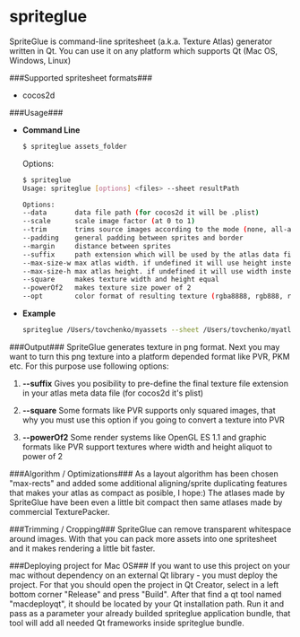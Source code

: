 spriteglue
==============

SpriteGlue is command-line spritesheet (a.k.a. Texture Atlas) generator written in Qt.
You can use it on any platform which supports Qt (Mac OS, Windows, Linux)

###Supported spritesheet formats###
* cocos2d

###Usage###
* **Command Line**
    ```bash
    $ spriteglue assets_folder
    ```
    Options:
    ```bash
    $ spriteglue
    Usage: spriteglue [options] <files> --sheet resultPath
	
	Options:
    --data       data file path (for cocos2d it will be .plist)                          [default: same path with result texture]
    --scale      scale image factor (at 0 to 1)                                          [default: "1"]
    --trim       trims source images according to the mode (none, all-alpha, max-alpha)  [default: "max-alpha"]
    --padding    general padding between sprites and border                              [default: "0"]
    --margin     distance between sprites                                                [default: "1"]
    --suffix     path extension which will be used by the atlas data file                [default: same as resulting texture]
    --max-size-w max atlas width. if undefined it will use height instead                [default: "4096"]
    --max-size-h max atlas height. if undefined it will use width instead                [default: "4096"]
    --square     makes texture width and height equal                                    [default: false]
    --powerOf2   makes texture size power of 2                                           [default: false]
    --opt        color format of resulting texture (rgba8888, rgb888, rgb666, rgb555, rgb444, alpha8, grayscale8, mono, rgba8888p) [default: "rgba8888"]
    ```

* **Example**
    ```bash
    spriteglue /Users/tovchenko/myassets --sheet /Users/tovchenko/myatlas.png --max-size-w 2048 --scale 0.5 --suffix pvr.ccz --square --powerOf2
    ```

###Output###
SpriteGlue generates texture in png format. Next you may want to turn this png texture into a platform depended format like PVR, PKM etc.
For this purpose use following options:

1. **--suffix**
    Gives you posibility to pre-define the final texture file extension in your atlas meta data file (for cocos2d it's plist)

2. **--square**
    Some formats like PVR supports only squared images, that why you must use this option if you going to convert a texture into PVR

3. **--powerOf2**
    Some render systems like OpenGL ES 1.1 and graphic formats like PVR support textures where width and height aliquot to power of 2

###Algorithm / Optimizations###
As a layout algorithm has been chosen "max-rects" and added some additional aligning/sprite duplicating features that makes your atlas as compact as posible, I hope:)
The atlases made by SpriteGlue have been even a little bit compact then same atlases made by commercial TexturePacker.
  
###Trimming / Cropping###
SpriteGlue can remove transparent whitespace around images. With that you can pack more assets into one spritesheet and it makes rendering a little bit faster.

###Deploying project for Mac OS###
If you want to use this project on your mac without dependency on an external Qt library - you must deploy the project. For that you should open the project in Qt Creator, select in a left bottom corner "Release" and press "Build". After that find a qt tool named "macdeployqt", it should be located by your Qt installation path. Run it and pass as a parameter your already builded spriteglue application bundle, that tool will add all needed Qt frameworks inside spriteglue bundle.
